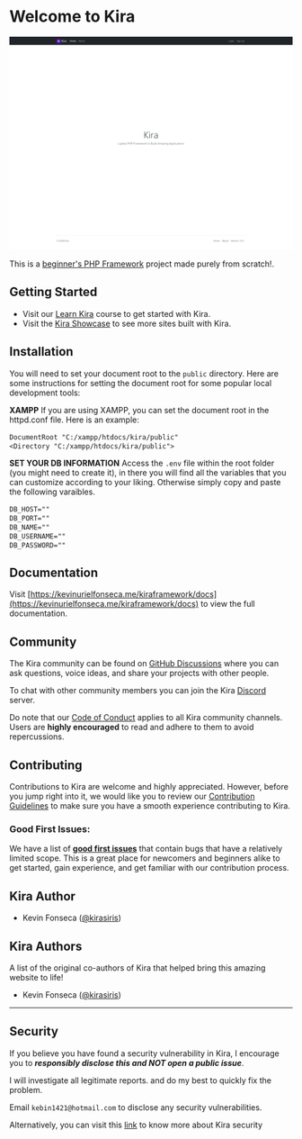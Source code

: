 # Welcome to Kira

![Kira - The lightest PHP Framework to Build Amazing Applications](screenshot.png)

This is a [beginner's PHP Framework](https://kevinurielfonseca.me/kiraframework/docs) project made purely from scratch!.

## Getting Started

- Visit our [Learn Kira](https://kevinurielfonseca.me/kiraframework/learn) course to get started with Kira.
- Visit the [Kira Showcase](https://kevinurielfonseca.me/kiraframework/showcase) to see more sites built with Kira.

## Installation

You will need to set your document root to the `public` directory. Here are some instructions for setting the document root for some popular local development tools:

**XAMPP**
If you are using XAMPP, you can set the document root in the httpd.conf file. Here is an example:

```
DocumentRoot "C:/xampp/htdocs/kira/public"
<Directory "C:/xampp/htdocs/kira/public">
```

**SET YOUR DB INFORMATION**
Access the `.env` file within the root folder (you might need to create it), in there you will find all the variables that you can customize according to your liking. Otherwise simply copy and paste the following varaibles.

```
DB_HOST=""
DB_PORT=""
DB_NAME=""
DB_USERNAME=""
DB_PASSWORD=""
```

## Documentation

Visit [https://kevinurielfonseca.me/kiraframework/docs](https://kevinurielfonseca.me/kiraframework/docs) to view the full documentation.

## Community

The Kira community can be found on [GitHub Discussions](https://github.com/kirasiris/kiraframework/discussions) where you can ask questions, voice ideas, and share your projects with other people.

To chat with other community members you can join the Kira [Discord](https://kevinurielfonseca.me/discord) server.

Do note that our [Code of Conduct](https://github.com/kirasiris/kiraframework/blob/canary/CODE_OF_CONDUCT.md) applies to all Kira community channels. Users are **highly encouraged** to read and adhere to them to avoid repercussions.

## Contributing

Contributions to Kira are welcome and highly appreciated. However, before you jump right into it, we would like you to review our [Contribution Guidelines](/contributing.md) to make sure you have a smooth experience contributing to Kira.

### Good First Issues:

We have a list of **[good first issues](https://github.com/kirasiris/kiraframework/labels/good%20first%20issue)** that contain bugs that have a relatively limited scope. This is a great place for newcomers and beginners alike to get started, gain experience, and get familiar with our contribution process.

## Kira Author

- Kevin Fonseca ([@kirasiris](https://github.com/kirasiris))

## Kira Authors

A list of the original co-authors of Kira that helped bring this amazing website to life!

- Kevin Fonseca ([@kirasiris](https://github.com/kirasiris))

---

## Security

If you believe you have found a security vulnerability in Kira, I encourage you to **_responsibly disclose this and NOT open a public issue_**.

I will investigate all legitimate reports. and do my best to quickly fix the problem.

Email `kebin1421@hotmail.com` to disclose any security vulnerabilities.

Alternatively, you can visit this [link](https://kevinurielfonseca.me/security) to know more about Kira security
